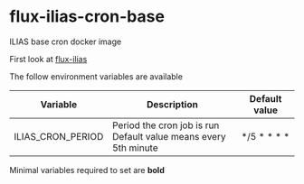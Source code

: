 # flux-ilias-cron-base

ILIAS base cron docker image

First look at [flux-ilias](https://github.com/fluxfw/flux-ilias)

The follow environment variables are available

| Variable | Description | Default value |
| -------- | ----------- | ------------- |
| ILIAS_CRON_PERIOD | Period the cron job is run<br>Default value means every 5th minute | */5 * * * * |

Minimal variables required to set are **bold**
